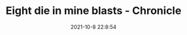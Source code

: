 ---
"title": "Eight die in mine blasts - Chronicle"
"date": "2021-10-8 22:8:54"
"feed_name": "GOOGLENEWSMINING"
"feed_website": "https://news.google.com/search?q=mining%2Bincident&hl=en-US&gl=US&ceid=US:en"
"feed_rss": "https://news.google.com/rss/search?q=mining%2Bincident&hl=en-US&gl=US&ceid=US:en"
"link": "https://www.chronicle.co.zw/eight-die-in-mine-blasts/"
"source": "{'href': 'https://www.chronicle.co.zw', 'title': 'Chronicle'}"
"file": "_posts/2021-1-1-0279bc54d509b52a5cc861db8d3597bd166c1f0f.md"
"accident": "1"
"drilling": "1"
"dead": "8"
"injured": "0"
"arrested": "0"
"place": "unknown place"
"where": "mining site"
"causes": "blast"
"place_uri": "unknown place"
---